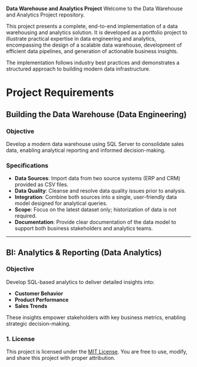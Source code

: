 **Data Warehouse and Analytics Project**
Welcome to the Data Warehouse and Analytics Project repository.

This project presents a complete, end-to-end implementation of a data warehousing and analytics solution. It is developed as a portfolio project to illustrate practical expertise in data engineering and analytics, encompassing the design of a scalable data warehouse, development of efficient data pipelines, and generation of actionable business insights.

The implementation follows industry best practices and demonstrates a structured approach to building modern data infrastructure.


# Project Requirements

## Building the Data Warehouse (Data Engineering)

### Objective  
Develop a modern data warehouse using SQL Server to consolidate sales data, enabling analytical reporting and informed decision-making.

### Specifications  
- **Data Sources**: Import data from two source systems (ERP and CRM) provided as CSV files.  
- **Data Quality**: Cleanse and resolve data quality issues prior to analysis.  
- **Integration**: Combine both sources into a single, user-friendly data model designed for analytical queries.  
- **Scope**: Focus on the latest dataset only; historization of data is not required.  
- **Documentation**: Provide clear documentation of the data model to support both business stakeholders and analytics teams.  

---

## BI: Analytics & Reporting (Data Analytics)  

### Objective  
Develop SQL-based analytics to deliver detailed insights into:  
- **Customer Behavior**  
- **Product Performance**  
- **Sales Trends**  

These insights empower stakeholders with key business metrics, enabling strategic decision-making.  


### 1. License  

This project is licensed under the [MIT License](LICENSE). You are free to use, modify, and share this project with proper attribution.  
